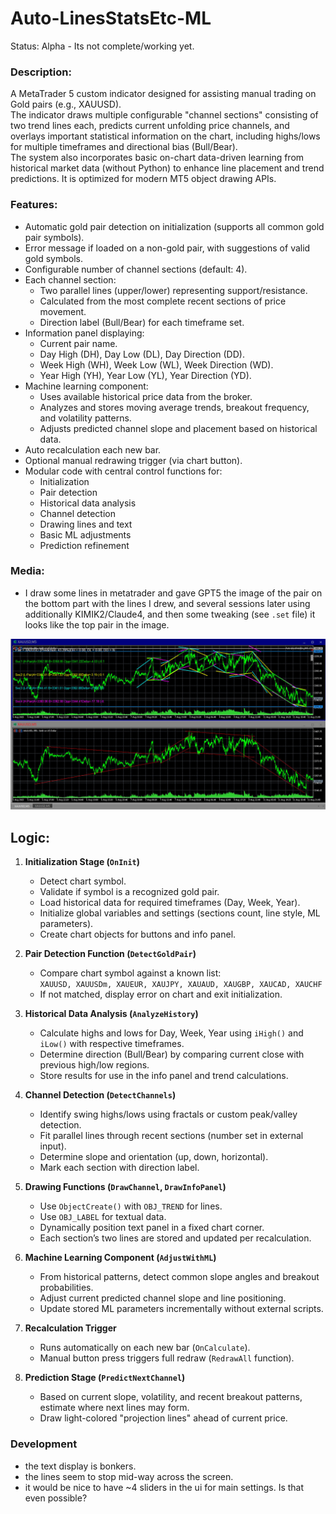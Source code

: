 # Auto-LinesStatsEtc-ML
Status: Alpha - Its not complete/working yet.

### Description:
A MetaTrader 5 custom indicator designed for assisting manual trading on Gold pairs (e.g., XAUUSD).  
The indicator draws multiple configurable "channel sections" consisting of two trend lines each, predicts current unfolding price channels, and overlays important statistical information on the chart, including highs/lows for multiple timeframes and directional bias (Bull/Bear).  
The system also incorporates basic on-chart data-driven learning from historical market data (without Python) to enhance line placement and trend predictions. It is optimized for modern MT5 object drawing APIs.

### Features:
- Automatic gold pair detection on initialization (supports all common gold pair symbols).
- Error message if loaded on a non-gold pair, with suggestions of valid gold symbols.
- Configurable number of channel sections (default: 4).
- Each channel section:
  - Two parallel lines (upper/lower) representing support/resistance.
  - Calculated from the most complete recent sections of price movement.
  - Direction label (Bull/Bear) for each timeframe set.
- Information panel displaying:
  - Current pair name.
  - Day High (DH), Day Low (DL), Day Direction (DD).
  - Week High (WH), Week Low (WL), Week Direction (WD).
  - Year High (YH), Year Low (YL), Year Direction (YD).
- Machine learning component:
  - Uses available historical price data from the broker.
  - Analyzes and stores moving average trends, breakout frequency, and volatility patterns.
  - Adjusts predicted channel slope and placement based on historical data.
- Auto recalculation each new bar.
- Optional manual redrawing trigger (via chart button).
- Modular code with central control functions for:
  - Initialization
  - Pair detection
  - Historical data analysis
  - Channel detection
  - Drawing lines and text
  - Basic ML adjustments
  - Prediction refinement

### Media:
- I draw some lines in metatrader and gave GPT5 the image of the pair on the bottom part with the lines I drew, and several sessions later using additionally KIMIK2/Claude4, and then some tweaking (see `.set` file) it looks like the top pair in the image. 

![Chart Display Prototype](./Media/Chart_Display_Prototype.jpg)

## Logic:
1. **Initialization Stage (`OnInit`)**
   - Detect chart symbol.
   - Validate if symbol is a recognized gold pair.
   - Load historical data for required timeframes (Day, Week, Year).
   - Initialize global variables and settings (sections count, line style, ML parameters).
   - Create chart objects for buttons and info panel.

2. **Pair Detection Function (`DetectGoldPair`)**
   - Compare chart symbol against a known list:  
     `XAUUSD, XAUUSDm, XAUEUR, XAUJPY, XAUAUD, XAUGBP, XAUCAD, XAUCHF`
   - If not matched, display error on chart and exit initialization.

3. **Historical Data Analysis (`AnalyzeHistory`)**
   - Calculate highs and lows for Day, Week, Year using `iHigh()` and `iLow()` with respective timeframes.
   - Determine direction (Bull/Bear) by comparing current close with previous high/low regions.
   - Store results for use in the info panel and trend calculations.

4. **Channel Detection (`DetectChannels`)**
   - Identify swing highs/lows using fractals or custom peak/valley detection.
   - Fit parallel lines through recent sections (number set in external input).
   - Determine slope and orientation (up, down, horizontal).
   - Mark each section with direction label.

5. **Drawing Functions (`DrawChannel`, `DrawInfoPanel`)**
   - Use `ObjectCreate()` with `OBJ_TREND` for lines.
   - Use `OBJ_LABEL` for textual data.
   - Dynamically position text panel in a fixed chart corner.
   - Each section’s two lines are stored and updated per recalculation.

6. **Machine Learning Component (`AdjustWithML`)**
   - From historical patterns, detect common slope angles and breakout probabilities.
   - Adjust current predicted channel slope and line positioning.
   - Update stored ML parameters incrementally without external scripts.

7. **Recalculation Trigger**
   - Runs automatically on each new bar (`OnCalculate`).
   - Manual button press triggers full redraw (`RedrawAll` function).

8. **Prediction Stage (`PredictNextChannel`)**
   - Based on current slope, volatility, and recent breakout patterns, estimate where next lines may form.
   - Draw light-colored "projection lines" ahead of current price.

### Development
- the text display is bonkers.
- the lines seem to stop mid-way across the screen.
- it would be nice to have ~4 sliders in the ui for main settings. Is that even possible?
